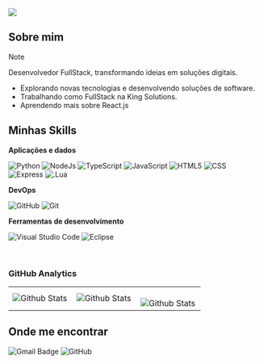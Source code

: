 ![](https://komarev.com/ghpvc/?username=Alequixizs&color=006bed)

## Sobre mim

> [!NOTE]
> Desenvolvedor FullStack, transformando ideias em soluções digitais.

- Explorando novas tecnologias e desenvolvendo soluções de software.
- Trabalhando como FullStack na King Solutions.
- Aprendendo mais sobre React.js

## Minhas Skills

**Aplicações e dados**

![Python](https://img.shields.io/badge/Python-3776AB?style=for-the-badge&logo=python&logoColor=white)
![NodeJs](https://img.shields.io/badge/Node.js-43853D?style=for-the-badge&logo=node.js&logoColor=white)
![TypeScript](https://img.shields.io/badge/TypeScript-007ACC?style=for-the-badge&logo=typescript&logoColor=white)
![JavaScript](https://img.shields.io/badge/JavaScript-F7DF1E?style=for-the-badge&logo=javascript&logoColor=black)
![HTML5](https://img.shields.io/badge/HTML5-E34F26?style=for-the-badge&logo=html5&logoColor=white)
![CSS](https://img.shields.io/badge/CSS3-1572B6?style=for-the-badge&logo=css3&logoColor=white)
![Express](https://img.shields.io/badge/Express.js-404D59?style=for-the-badge)
![.Lua](https://img.shields.io/badge/Lua-2C2D72?style=for-the-badge&logo=lua&logoColor=white)

**DevOps**

![GitHub](https://img.shields.io/badge/GitHub-100000?style=for-the-badge&logo=github&logoColor=white)
![Git](https://img.shields.io/badge/Git-E34F26?style=for-the-badge&logo=git&logoColor=white)

**Ferramentas de desenvolvimento**

![Visual Studio Code](https://img.shields.io/badge/-Visual%20Studio%20Code-333333?style=flat&logo=visual-studio-code&logoColor=007ACC)
![Eclipse](https://img.shields.io/badge/-Eclipse-333333?style=flat&logo=eclipse-ide&logoColor=2C2255)

<br/>

### GitHub Analytics

<table>
  <tr>
    <td>
      <img
        align="left"
        src="https://github-readme-stats.vercel.app/api?username=Alequixizs&theme=dark&hide_border=false&include_all_commits=true"
        alt="Github Stats"
      />
    </td>
    <td>
      <img
        align="left"
        src="https://github-readme-stats.vercel.app/api/top-langs/?username=Alequixizs&theme=dark&hide_border=false&include_all_commits=true&count_private=true&layout=compact"
        alt="Github Stats"
      />
    </td>
    <td>
      <br />
      <img
        align="left"
        src="https://github-readme-streak-stats.herokuapp.com/?user=Alequixizs&theme=dark&hide_border=false"
        alt="Github Stats"
      />
    </td>
  </tr>
</table>

## Onde me encontrar

![Gmail Badge](https://img.shields.io/badge/-zaleexis2@outlook.com-006bed?style=flat-square&logo=Gmail&logoColor=white&link=mailto:zaleexis2@outlook.com)
![GitHub](https://img.shields.io/github/followers/Alequixizs?label=follow&style=social)
